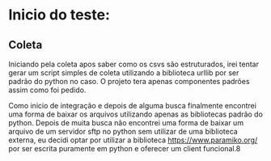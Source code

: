 # Inicio do teste:


## Coleta

Iniciando pela coleta apos saber como os csvs são estruturados, irei tentar gerar um script simples de coleta utilizando a biblioteca urllib por ser padrão do python no caso.
O projeto tera apenas componentes padrões assim como foi pedido.

Como inicio de integração e depois de alguma busca finalmente encontrei uma forma de baixar os arquivos utilizando apenas as bibliotecas padrão do python.
Depois de muita busca não encontrei uma forma de baixar um arquivo de um servidor sftp no python sem utilizar de uma biblioteca externa, eu decidi optar por utilizar a biblioteca https://www.paramiko.org/ por ser escrita puramente em python e oferecer um client funcional.8